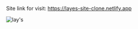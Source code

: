 Site link for visit:  https://layes-site-clone.netlify.app

![lay's](https://github.com/user-attachments/assets/b6fd6e66-5629-4b51-a79a-6e7e2eba27cc)
